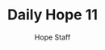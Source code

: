 ---
image: /assets/img/daily-hope-default-artwork.png
title: Daily Hope 11
number: 11
categories:
  - Daily Hope
author: Hope Staff
notes: Daily Hope 11
embed: >-
  <iframe style="border-radius:12px" src="https://open.spotify.com/embed/episode/2XpyvvsLbK6co0CTjeVwop?utm_source=generator" width="100%" height="152" frameBorder="0" allowfullscreen="" allow="autoplay; clipboard-write; encrypted-media; fullscreen; picture-in-picture" loading="lazy"></iframe>
---